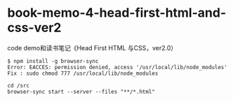 # book-memo-4-head-first-html-and-css-ver2
code demo和读书笔记《Head First  HTML  与CSS，ver2.0）

```
$ npm install -g browser-sync
Error: EACCES: permission denied, access '/usr/local/lib/node_modules'
Fix : sudo chmod 777 /usr/local/lib/node_modules

cd /src
browser-sync start --server --files "**/*.html" 
```